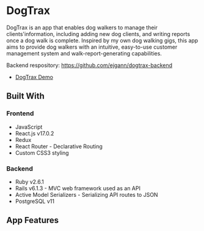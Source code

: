 # DogTrax

DogTrax is an app that enables dog walkers to manage their clients'information, including adding new dog clients, and writing reports once a dog walk is complete. Inspired by my own dog walking gigs, this app aims to provide dog walkers with an intuitive, easy-to-use customer management system and walk-report-generating capabilities.

Backend respository: https://github.com/ejgann/dogtrax-backend
* [DogTrax Demo](https://www.youtube.com/watch?v=xfgP-6XFiCY)

## Built With

### Frontend  
* JavaScript
* React.js v17.0.2
* Redux
* React Router - Declarative Routing
* Custom CSS3 styling

### Backend  
* Ruby v2.6.1
* Rails v6.1.3 - MVC web framework used as an API
* Active Model Serializers - Serializing API routes to JSON
* PostgreSQL v11

## App Features
